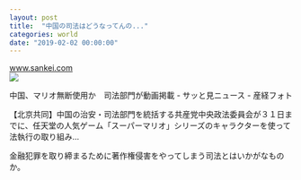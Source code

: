 ```yaml
---
layout: post
title:  "中国の司法はどうなってんの..."
categories: world
date: "2019-02-02 00:00:00"
---
```


<div class="card">
  <a href="https://www.sankei.com/photo/daily/news/190131/dly1901310018-n1.html"></a>
  <div class="card__header">
    <a href="https://www.sankei.com/photo/daily/news/190131/dly1901310018-n1.html">www.sankei.com</a>
  </div>
  <div class="card__image">
    <img src="https://www.sankei.com/photo/images/news/190131/dly1901310018-f1.jpg">
  </div>
  <div class="card__title">
    <p>中国、マリオ無断使用か　司法部門が動画掲載 - サッと見ニュース - 産経フォト</p>
  </div>
  <div class="card__description">
    <p>【北京共同】中国の治安・司法部門を統括する共産党中央政法委員会が３１日までに、任天堂の人気ゲーム「スーパーマリオ」シリーズのキャラクターを使って法執行の取り組み…</p>
  </div>
</div>

金融犯罪を取り締まるために著作権侵害をやってしまう司法とはいかがなものか。
